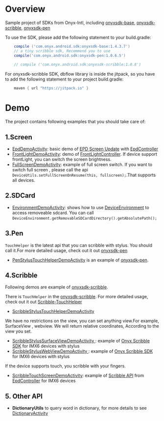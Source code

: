 # Overview
Sample project of SDKs from Onyx-Intl, including [onyxsdk-base](doc/Onyx-Base-SDK.md), [onyxsdk-scribble](doc/Onyx-Scribble-SDK.md), [onyxsdk-pen](doc/Onyx-Pen-SDK.md)

To use the SDK, please add the following statement to your build.gradle:
```gradle
    compile ('com.onyx.android.sdk:onyxsdk-base:1.4.3.7')
	// a tiny scribble sdk, Recommend you to use
    compile('com.onyx.android.sdk:onyxsdk-pen:1.0.6.5')
	
    // compile ('com.onyx.android.sdk:onyxsdk-scribble:1.0.8')
```

    
For onyxsdk-scribble SDK, dbflow library is inside the jitpack, so you have to add the following statement to your project build.gradle:
```gradle
    maven { url "https://jitpack.io" }
```

# Demo
The project contains following examples that you should take care of:

## 1.Screen
* [EpdDemoActivity](app/sample/src/main/java/com/onyx/android/sample/EpdDemoActivity.java): basic demo of [EPD Screen Update](doc/EPD-Screen-Update.md)  with [EpdController](doc/EpdController.md)
* [FrontLightDemoActivity](app/sample/src/main/java/com/onyx/android/sample/FrontLightDemoActivity.java): demo of [FrontLightController](doc/FrontLightController.md). If device support frontLight, you can switch the screen brightness.
* [FullScreenDemoActivity](app/sample/src/main/java/com/onyx/android/sample/FullScreenDemoActivity.java): example of full screen switch. If you want to switch full screen , please call the api ` DeviceUtils.setFullScreenOnResume(this, fullscreen);`.That  supports all devices.

## 2.SDCard
* [EnvironmentDemoActivity](app/sample/src/main/java/com/onyx/android/sample/EnvironmentDemoActivity.java): shows how to use [DeviceEnvironment](doc/DeviceEnvironment.md) to access removeable sdcard. You can call `DeviceEnvironment.getRemovableSDCardDirectory().getAbsolutePath();`

## 3.Pen

`TouchHelper` is the latest api that you can scribble with stylus. You should call it.For more detailed usage, check out it out [onyxsdk-pen](doc/Onyx-Pen-SDK.md)

* [PenStylusTouchHelperDemoActivity](app/sample/src/main/java/com/onyx/android/sample/PenStylusTouchHelperDemoActivity.java) is an example of [onyxsdk-pen](doc/Onyx-Pen-SDK.md).

## 4.Scribble
Following demos are example of [onyxsdk-scribble](doc/Onyx-Scribble-SDK.md).

There is `TouchHelper` in the [onyxsdk-scribble](doc/Onyx-Scribble-SDK.md).
For more detailed usage, check out it out [Scribble-TouchHelper](doc/Scribble-TouchHelper-API.md) 
* [ScribbleStylusTouchHelperDemoActivity ](app/sample/src/main/java/com/onyx/android/sample/ScribbleStylusTouchHelperDemoActivity.java) 

We have no restrictions on the view,  you can set anything view.For example, SurfaceView , webview.
We will return relative coordinates, According to the view you set.
* [ScribbleStylusSurfaceViewDemoActivity ](app/sample/src/main/java/com/onyx/android/sample/ScribbleStylusSurfaceViewDemoActivity.java): example of [Onyx Scribble SDK](doc/Onyx-Scribble-SDK.md) for IMX6 devices with stylus
* [ScribbleStylusWebViewDemoActivity ](app/sample/src/main/java/com/onyx/android/sample/ScribbleStylusWebViewDemoActivity.java): example of [Onyx Scribble SDK](doc/Onyx-Scribble-SDK.md) for IMX6 devices with stylus

If the device supports touch, you scribble with your fingers.
* [ScribbleTouchScreenDemoActivity](app/sample/src/main/java/com/onyx/android/sample/ScribbleTouchScreenDemoActivity.java): example of [Scribble API](doc/Scribble-API.md) from [EpdController](doc/EpdController.md) for IMX6 devices

## 5. Other API
* **DictionaryUtils** to query word in dictionary, for more details to see [DictionaryActivity](./app/sample/src/main/java/com/onyx/android/sample/DictionaryActivity.java)